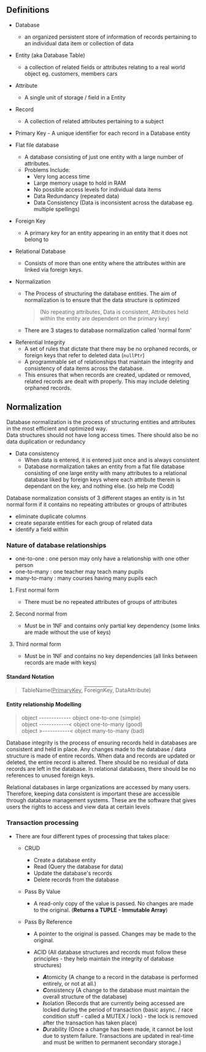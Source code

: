 ## Definitions

* Database 
    - an organized persistent store of information of records pertaining to an individual data item or collection of data

* Entity (aka Database Table)
     - a collection of related fields or attributes relating to a real world object eg. customers, members cars

* Attribute 
    - A single unit of storage / field in a Entity

* Record 
    - A collection of related attributes pertaining to a subject

* Primary Key
	    - A unique identifier for each record in a Database entity

* Flat file database 
    - A database consisting of just one entity with a large number of attributes.
	- Problems Include:
		- Very long access time
		- Large memory usage to hold in RAM
		- No possible access levels for individual data items
		- Data Redundancy (repeated data)
		- Data Consistency (Data is inconsistent across the database eg. multiple spellings)

* Foreign Key
    - A primary key for an entity appearing in an entity that it does not belong to

* Relational Database
    - Consists of more than one entity where the attributes within are linked via foreign keys. 

* Normalization 
    - The Process of structuring the database entities. The aim of normalization is to ensure that the data structure is optimized 
	    > (No repeating attributes, Data is consistent, Attributes held within the entity are dependent on the primary key)
	- There are 3 stages to database normalization called 'normal form'

- Referential Integrity
	- A set of rules that dictate that there may be no orphaned records, or foreign keys that refer to deleted data (`nullPtr`)
	- A programmable set of relationships that maintain the integrity and consistency of data items across the database.
	- This ensures that when records are created, updated or removed, related records are dealt with properly. This may include deleting orphaned records.

## Normalization

Database normalization is the process of structuring entities and attributes in the most efficient and optimized way.  
Data structures should not have long access times. There should also be no data duplication or redundancy

* Data consistency
    - When data is entered, it is entered just once and is always consistent
    - Database normalization takes an entity from a flat file database consisting of one large entity with many attributes to a relational database liked by foreign keys where each  attribute therein is dependant on the key, and nothing else. (so help me Codd)

Database normalization consists of 3 different stages
an entity is in 1st normal form if it contains no repeating attributes or groups of attributes

- eliminate duplicate columns
- create separate entities for each group of related data
- identify a field within

### Nature of database relationships
- one-to-one : one person may only have a relationship with one other person
- one-to-many : one teacher may teach many pupils
- many-to-many : many courses having many pupils each

1. First normal form
    - There must be no repeated attributes of groups of attributes

2. Second normal from
    - Must be in 1NF and contains only partial key dependency (some links are made without the use of keys)

3. Third normal form
    - Must be in 1NF and contains no key dependencies (all links between records are made with keys)

#### Standard Notation
>TableName(<u>PrimaryKey</u>, <span style = "text-decoration:overline">ForeignKey</span>, DataAttribute)  

#### Entity relationship Modelling 
>object ------------- object		one-to-one		(simple)  
   object ------------< object		one-to-many		(good)  
   object >-----------< object     many-to-many	(bad)

Database integrity is the process of ensuring records held in databases are consistent and held in place.
Any changes made to the database / data structure is made of entire records.
When data and records are updated or deleted, the entire record is altered. 
There should be no residual of data records are left in the database. In relational databases, there should be no references to unused foreign keys.

Relational databases in large organizations are accessed by many users. Therefore, keeping data consistent is important these are accessible through database management systems. These are the software that gives users the rights to access and view data at certain levels

### Transaction processing
- There are four different types of processing that takes place:
	- CRUD 
		- Create a database entity
		- Read (Query the database for data)
		- Update the database's records
		- Delete records from the database

	- Pass By Value
        - A read-only copy of the value is passed. No changes are made to the original. (**Returns a TUPLE - Immutable Array**)
		
	- Pass By Reference
		- A pointer to the original is passed. Changes may be made to the original.

		- ACID (All database structures and records must follow these principles - they help maintain the integrity of database structures)
			- ***A***tomicity (A change to a record in the database is performed entirely, or not at all.)
			- ***C***onsistency (A change to the database must maintain the overall structure of the database)
			- ***I***solation (Records that are currently being accessed are locked during the period of transaction (basic async. / race condition stuff - called a MUTEX / lock) - the lock is removed after the transaction has taken place)
			- ***D***urability (Once a change has been made, it cannot be lost due to system failure. Transactions are updated in real-time and must be written to permanent secondary storage.)
			  